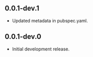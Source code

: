 ## 0.0.1-dev.1

- Updated metadata in pubspec.yaml.

## 0.0.1-dev.0

- Initial development release.
